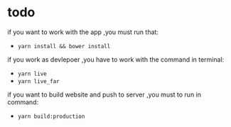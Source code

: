 # todo

if you want to work with the app ,you must run that:

- `yarn install && bower install`

if you work as devlepoer ,you have to work with the command in terminal:

- `yarn live`
- `yarn live_far`

if you want to build website and push to server ,you must to run in command:

- `yarn build:production`
